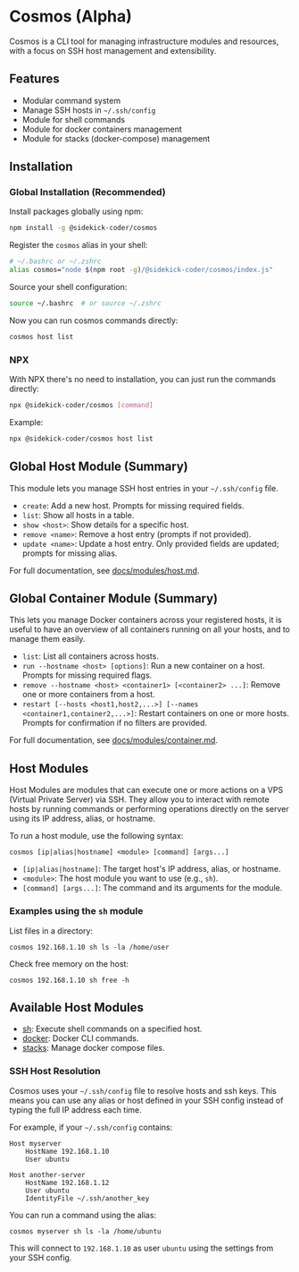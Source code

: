 # Cosmos (Alpha)

Cosmos is a CLI tool for managing infrastructure modules and resources, with a focus on SSH host management and extensibility.

## Features
- Modular command system
- Manage SSH hosts in `~/.ssh/config`
- Module for shell commands
- Module for docker containers management
- Module for stacks (docker-compose) management

## Installation

### Global Installation (Recommended)

Install packages globally using npm:

```sh
npm install -g @sidekick-coder/cosmos
```

Register the `cosmos` alias in your shell:

```sh
# ~/.bashrc or ~/.zshrc
alias cosmos="node $(npm root -g)/@sidekick-coder/cosmos/index.js"
```

Source your shell configuration:

```sh
source ~/.bashrc  # or source ~/.zshrc
```


Now you can run cosmos commands directly:

```sh
cosmos host list
```

### NPX

With NPX there's no need to installation, you can just run the commands directly:

```sh
npx @sidekick-coder/cosmos [command]
```

Example:
```sh
npx @sidekick-coder/cosmos host list
```

## Global Host Module (Summary)

This module lets you manage SSH host entries in your `~/.ssh/config` file.

- `create`: Add a new host. Prompts for missing required fields.
- `list`: Show all hosts in a table.
- `show <host>`: Show details for a specific host.
- `remove <name>`: Remove a host entry (prompts if not provided).
- `update <name>`: Update a host entry. Only provided fields are updated; prompts for missing alias.

For full documentation, see [docs/modules/host.md](docs/modules/host.md).

## Global Container Module (Summary)

This lets you manage Docker containers across your registered hosts, it is useful to have an overview of all containers running on all your hosts, and to manage them easily.

- `list`: List all containers across hosts.
- `run --hostname <host> [options]`: Run a new container on a host. Prompts for missing required flags.
- `remove --hostname <host> <container1> [<container2> ...]`: Remove one or more containers from a host.
- `restart [--hosts <host1,host2,...>] [--names <container1,container2,...>]`: Restart containers on one or more hosts. Prompts for confirmation if no filters are provided.

For full documentation, see [docs/modules/container.md](docs/modules/container.md).

## Host Modules

Host Modules are modules that can execute one or more actions on a VPS (Virtual Private Server) via SSH. They allow you to interact with remote hosts by running commands or performing operations directly on the server using its IP address, alias, or hostname.

To run a host module, use the following syntax:

```
cosmos [ip|alias|hostname] <module> [command] [args...]
```

- `[ip|alias|hostname]`: The target host's IP address, alias, or hostname.
- `<module>`: The host module you want to use (e.g., `sh`).
- `[command] [args...]`: The command and its arguments for the module.

### Examples using the `sh` module

List files in a directory:
```
cosmos 192.168.1.10 sh ls -la /home/user
```

Check free memory on the host:
```
cosmos 192.168.1.10 sh free -h
```

## Available Host Modules

- [sh](./docs/module-hosts/sh.md): Execute shell commands on a specified host.
- [docker](./docs/module-hosts/docker.md): Docker CLI commands.
- [stacks](./docs/module-hosts/stacks.md): Manage docker compose files.

### SSH Host Resolution

Cosmos uses your `~/.ssh/config` file to resolve hosts and ssh keys. This means you can use any alias or host defined in your SSH config instead of typing the full IP address each time.

For example, if your `~/.ssh/config` contains:

```
Host myserver
    HostName 192.168.1.10
    User ubuntu

Host another-server
    HostName 192.168.1.12
    User ubuntu
    IdentityFile ~/.ssh/another_key
```

You can run a command using the alias:

```
cosmos myserver sh ls -la /home/ubuntu
```

This will connect to `192.168.1.10` as user `ubuntu` using the settings from your SSH config.
